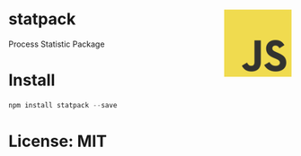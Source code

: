 # statpack <img src="https://raw.githubusercontent.com/voodootikigod/logo.js/master/js.png" align="right" height="120">
Process Statistic Package

# Install


```js
npm install statpack --save
```

# License: MIT

